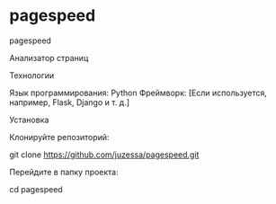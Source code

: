 # pagespeed


pagespeed

Анализатор страниц

Технологии

Язык программирования: Python
Фреймворк: [Если используется, например, Flask, Django и т. д.]

Установка

Клонируйте репозиторий:

git clone https://github.com/juzessa/pagespeed.git


Перейдите в папку проекта:

cd pagespeed


